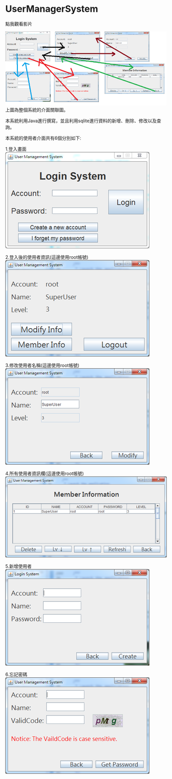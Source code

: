 # UserManagerSystem

點我觀看影片

![7](https://github.com/briansbotlab/Java_Project/blob/master/userMangementSystem/img/7.png)<br/>
上圖為整個系統的介面關聯圖。


本系統利用Java進行撰寫，並且利用sqlite進行資料的新增、刪除、修改以及查詢。

本系統的使用者介面共有6個分別如下:


1.登入畫面<br/>
![1](https://github.com/briansbotlab/Java_Project/blob/master/userMangementSystem/img/1.PNG)<br/>

2.登入後的使用者資訊(這邊使用root帳號)<br/>
![2](https://github.com/briansbotlab/Java_Project/blob/master/userMangementSystem/img/2.PNG)<br/>

3.修改使用者名稱(這邊使用root帳號)<br/>
![3](https://github.com/briansbotlab/Java_Project/blob/master/userMangementSystem/img/3.PNG)<br/>

4.所有使用者資訊欄(這邊使用root帳號)<br/>
![4](https://github.com/briansbotlab/Java_Project/blob/master/userMangementSystem/img/4.PNG)<br/>

5.新增使用者<br/>
![5](https://github.com/briansbotlab/Java_Project/blob/master/userMangementSystem/img/5.PNG)<br/>

6.忘記密碼<br/>
![6](https://github.com/briansbotlab/Java_Project/blob/master/userMangementSystem/img/6.PNG)<br/>

